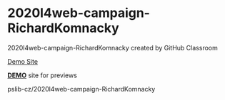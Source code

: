 # 2020l4web-campaign-RichardKomnacky
2020l4web-campaign-RichardKomnacky created by GitHub Classroom

[Demo Site](https://richardkomnacky.github.io/index.html)

**[DEMO](https://github.com/pslib-cz/2020l4web-campaign-RichardKomnacky.git)** site for previews

pslib-cz/2020l4web-campaign-RichardKomnacky

